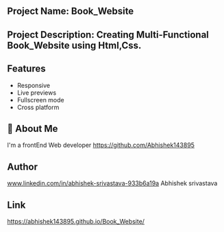 ## Project Name: Book_Website

## Project Description: Creating Multi-Functional Book_Website using Html,Css.


## Features
- Responsive
- Live previews
- Fullscreen mode
- Cross platform


## 🚀 About Me 
I'm a frontEnd Web developer
https://github.com/Abhishek143895


## Author
www.linkedin.com/in/abhishek-srivastava-933b6a19a
Abhishek srivastava


## Link 
https://abhishek143895.github.io/Book_Website/
